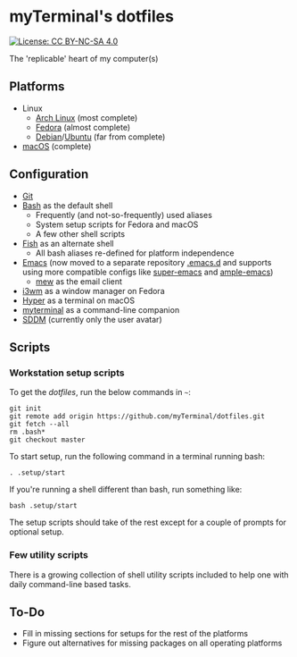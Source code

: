 # myTerminal's dotfiles

[![License: CC BY-NC-SA 4.0](https://licensebuttons.net/l/by-nc-sa/4.0/80x15.png)](https://creativecommons.org/licenses/by-nc-sa/4.0/)

The 'replicable' heart of my computer(s)

## Platforms

- Linux
  - [Arch Linux](https://www.archlinux.org) (most complete)
  - [Fedora](https://getfedora.org) (almost complete)
  - [Debian](https://www.debian.org)/[Ubuntu](https://ubuntu.com) (far from complete)
- [macOS](https://www.apple.com/macos) (complete)

## Configuration

- [Git](https://git-scm.com)
- [Bash](https://www.gnu.org/software/bash) as the default shell
    - Frequently (and not-so-frequently) used aliases
    - System setup scripts for Fedora and macOS
    - A few other shell scripts
- [Fish](https://fishshell.com) as an alternate shell
    - All bash aliases re-defined for platform independence
- [Emacs](https://www.gnu.org/software/emacs) (now moved to a separate repository [.emacs.d](https://github.com/myTerminal/.emacs.d) and supports using more compatible configs like [super-emacs](https://github.com/myTerminal/super-emacs) and [ample-emacs](https://github.com/myTerminal/ample-emacs))
    - [mew](https://www.mew.org) as the email client
- [i3wm](https://i3wm.org) as a window manager on Fedora
- [Hyper](https://hyper.is) as a terminal on macOS
- [myterminal](https://github.com/myTerminal/myterminal) as a command-line companion
- [SDDM](https://github.com/sddm/sddm) (currently only the user avatar)

## Scripts

### Workstation setup scripts

To get the *dotfiles*, run the below commands in `~`:

    git init
    git remote add origin https://github.com/myTerminal/dotfiles.git
    git fetch --all
    rm .bash*
    git checkout master

To start setup, run the following command in a terminal running bash:

    . .setup/start

If you're running a shell different than bash, run something like:

    bash .setup/start

The setup scripts should take of the rest except for a couple of prompts for optional setup.

### Few utility scripts

There is a growing collection of shell utility scripts included to help one with daily command-line based tasks.

## To-Do

- Fill in missing sections for setups for the rest of the platforms
- Figure out alternatives for missing packages on all operating platforms
